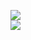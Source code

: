 [![](https://img.shields.io/badge/Made%20With-Github%20Spray-lightgrey.svg?style=for-the-badge&logo=github)](https://github.com/Annihil/github-spray#9710)  
[![](https://i.imgur.com/2DrTn0Z.gif)](https://github.com/Annihil/github-spray)